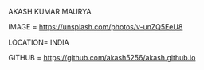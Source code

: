 AKASH KUMAR MAURYA

IMAGE = https://unsplash.com/photos/v-unZQ5EeU8

LOCATION= INDIA

GITHUB = https://github.com/akash5256/akash.github.io
